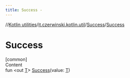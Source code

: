 ```yaml
---
title: Success -
---
```

//[Kotlin utilities](../../index.html)/[it.czerwinski.kotlin.util](../index.html)/[Success](index.html)/[Success](-success.html)



# Success  
[common]  
Content  
fun <out [T](index.html)> [Success](-success.html)(value: [T](index.html))  



